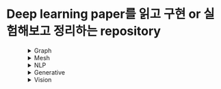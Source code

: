 # Deep learning paper를 읽고 구현 or 실험해보고 정리하는 repository

<details>
<summary style="margin-left: 50px;">Graph</summary>
<div style="margin-left: 25px;">

|Date                            |Model                           |Link                            |paper                            |
|--------------------------------|:------------------------------:|:------------------------------:|:------------------------------:|
|2022-12-09 ~ 2022-12-13(실험)    |Graph Convolution Network       |<a href="./Graph/GCN/Cora">GCN</a>    |[Semi-Supervised Classification with Graph Convolutional Networks](https://arxiv.org/abs/1609.02907)|
 
</div>
</details>


<details>
<summary style="margin-left: 50px;">Mesh</summary>
<div style="margin-left: 25px;">
  
|Date                               |Model                           |Link                            |paper                            |
|-----------------------------------|:------------------------------:|:------------------------------:|:------------------------------:|
|2023-05-07 ~ 2023-05-16 (구현) |Transformer                     |<a href="./Mesh/PointCloud/PointNet_review.ipynb">Pointcloud</a>    |[PointNet: Deep Learning on Point Sets for 3D Classification and Segmentation](http://stanford.edu/~rqi/pointnet/)|  
</div>
</details>

<details>
<summary style="margin-left: 50px;">NLP</summary>
<div style="margin-left: 25px;">
  
|Date                               |Model                           |Link                            |paper                            |
|-----------------------------------|:------------------------------:|:------------------------------:|:------------------------------:|
|2023-05-01 ~ 2023-05-current (구현) |Transformer                     |<a href="./NLP/Transformer/">Transformer</a>    |[Attention Is All You Need](https://arxiv.org/abs/1706.03762)|  
</div>
</details>


<details>
<summary style="margin-left: 50px;">Generative</summary>
<div style="margin-left: 25px;">
  
|Date                               |Model                           |Link                            |paper                            |
|-----------------------------------|:------------------------------:|:------------------------------:|:------------------------------:|
|2023-05-01 ~ 2023-07-14 |NCSN                     |<a href="./Generative/NCSN/">NCSN</a>    |[Generative Modeling by Estimating Gradients of the Data Distribution]([https://arxiv.org/abs/1706.03762](https://arxiv.org/abs/1907.05600)https://arxiv.org/abs/1907.05600)|  
|2023-08-01 ~ 2023-09-01|DDPM grad cam test|<a href="./Generative/DDPM">DDPM</a>    |[Denoising Diffusion Probabilistic Models](https://arxiv.org/abs/2006.11239)|  
</div>
</details>

<details>
<summary style="margin-left: 50px;">Vision</summary>
<div style="margin-left: 25px;">

|Date                            |Model                           |Link                            |paper                            |
|--------------------------------|:------------------------------:|:------------------------------:|:------------------------------:|

 
</div>
</details>
